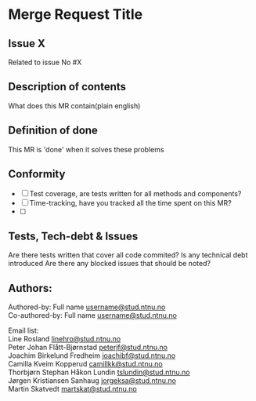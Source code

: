 # Merge Request Title
## Issue X
Related to issue No #X

## Description of contents
What does this MR contain(plain english)

## Definition of done
This MR is 'done' when it solves these problems

## Conformity

- [ ] Test coverage, are tests written for all methods and components?
- [ ] Time-tracking, have you tracked all the time spent on this MR?
- [ ] 

## Tests, Tech-debt & Issues
Are there tests written that cover all code commited?
Is any technical debt introduced
Are there any blocked issues that should be noted?

## Authors:
Authored-by: Full name <username@stud.ntnu.no><br>
Co-authored-by: Full name <username@stud.ntnu.no>

Email list:<br>
Line Rosland <linehro@stud.ntnu.no><br>
Peter Johan Flått-Bjørnstad <peterjf@stud.ntnu.no><br>
Joachim Birkelund Fredheim <joachibf@stud.ntnu.no><br>
Camilla Kveim Kopperud <camillkk@stud.ntnu.no><br>
Thorbjørn Stephan Håkon Lundin <tslundin@stud.ntnu.no><br>
Jørgen Kristiansen Sanhaug <jorgeksa@stud.ntnu.no><br>
Martin Skatvedt <martskat@stud.ntnu.no><br>
